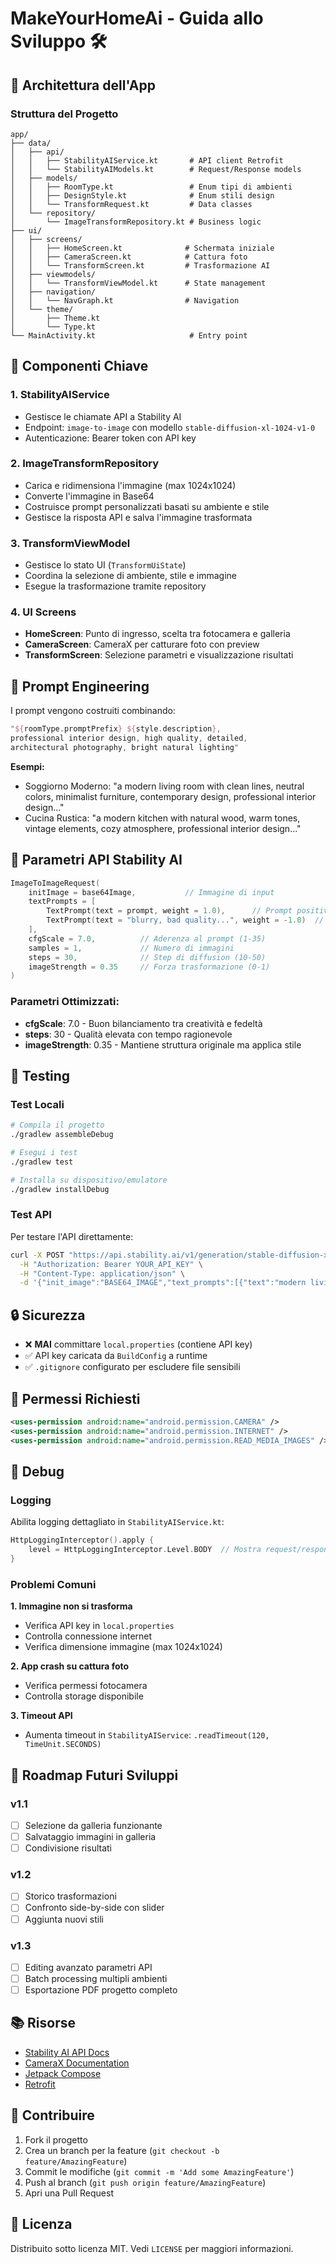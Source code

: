 # MakeYourHomeAi - Guida allo Sviluppo 🛠️

## 📐 Architettura dell'App

### Struttura del Progetto

```
app/
├── data/
│   ├── api/
│   │   ├── StabilityAIService.kt       # API client Retrofit
│   │   └── StabilityAIModels.kt        # Request/Response models
│   ├── models/
│   │   ├── RoomType.kt                 # Enum tipi di ambienti
│   │   ├── DesignStyle.kt              # Enum stili design
│   │   └── TransformRequest.kt         # Data classes
│   └── repository/
│       └── ImageTransformRepository.kt # Business logic
├── ui/
│   ├── screens/
│   │   ├── HomeScreen.kt              # Schermata iniziale
│   │   ├── CameraScreen.kt            # Cattura foto
│   │   └── TransformScreen.kt         # Trasformazione AI
│   ├── viewmodels/
│   │   └── TransformViewModel.kt      # State management
│   ├── navigation/
│   │   └── NavGraph.kt                # Navigation
│   └── theme/
│       ├── Theme.kt
│       └── Type.kt
└── MainActivity.kt                     # Entry point
```

## 🔧 Componenti Chiave

### 1. **StabilityAIService**
- Gestisce le chiamate API a Stability AI
- Endpoint: `image-to-image` con modello `stable-diffusion-xl-1024-v1-0`
- Autenticazione: Bearer token con API key

### 2. **ImageTransformRepository**
- Carica e ridimensiona l'immagine (max 1024x1024)
- Converte l'immagine in Base64
- Costruisce prompt personalizzati basati su ambiente e stile
- Gestisce la risposta API e salva l'immagine trasformata

### 3. **TransformViewModel**
- Gestisce lo stato UI (`TransformUiState`)
- Coordina la selezione di ambiente, stile e immagine
- Esegue la trasformazione tramite repository

### 4. **UI Screens**
- **HomeScreen**: Punto di ingresso, scelta tra fotocamera e galleria
- **CameraScreen**: CameraX per catturare foto con preview
- **TransformScreen**: Selezione parametri e visualizzazione risultati

## 🎨 Prompt Engineering

I prompt vengono costruiti combinando:
```kotlin
"${roomType.promptPrefix} ${style.description}, 
professional interior design, high quality, detailed, 
architectural photography, bright natural lighting"
```

**Esempi:**
- Soggiorno Moderno: "a modern living room with clean lines, neutral colors, minimalist furniture, contemporary design, professional interior design..."
- Cucina Rustica: "a modern kitchen with natural wood, warm tones, vintage elements, cozy atmosphere, professional interior design..."

## 🔑 Parametri API Stability AI

```kotlin
ImageToImageRequest(
    initImage = base64Image,           // Immagine di input
    textPrompts = [
        TextPrompt(text = prompt, weight = 1.0),      // Prompt positivo
        TextPrompt(text = "blurry, bad quality...", weight = -1.0)  // Prompt negativo
    ],
    cfgScale = 7.0,          // Aderenza al prompt (1-35)
    samples = 1,             // Numero di immagini
    steps = 30,              // Step di diffusion (10-50)
    imageStrength = 0.35     // Forza trasformazione (0-1)
)
```

### Parametri Ottimizzati:
- **cfgScale**: 7.0 - Buon bilanciamento tra creatività e fedeltà
- **steps**: 30 - Qualità elevata con tempo ragionevole
- **imageStrength**: 0.35 - Mantiene struttura originale ma applica stile

## 🚀 Testing

### Test Locali
```bash
# Compila il progetto
./gradlew assembleDebug

# Esegui i test
./gradlew test

# Installa su dispositivo/emulatore
./gradlew installDebug
```

### Test API
Per testare l'API direttamente:
```bash
curl -X POST "https://api.stability.ai/v1/generation/stable-diffusion-xl-1024-v1-0/image-to-image" \
  -H "Authorization: Bearer YOUR_API_KEY" \
  -H "Content-Type: application/json" \
  -d '{"init_image":"BASE64_IMAGE","text_prompts":[{"text":"modern living room"}]}'
```

## 🔒 Sicurezza

- ❌ **MAI** committare `local.properties` (contiene API key)
- ✅ API key caricata da `BuildConfig` a runtime
- ✅ `.gitignore` configurato per escludere file sensibili

## 📱 Permessi Richiesti

```xml
<uses-permission android:name="android.permission.CAMERA" />
<uses-permission android:name="android.permission.INTERNET" />
<uses-permission android:name="android.permission.READ_MEDIA_IMAGES" />
```

## 🐛 Debug

### Logging
Abilita logging dettagliato in `StabilityAIService.kt`:
```kotlin
HttpLoggingInterceptor().apply {
    level = HttpLoggingInterceptor.Level.BODY  // Mostra request/response completi
}
```

### Problemi Comuni

**1. Immagine non si trasforma**
- Verifica API key in `local.properties`
- Controlla connessione internet
- Verifica dimensione immagine (max 1024x1024)

**2. App crash su cattura foto**
- Verifica permessi fotocamera
- Controlla storage disponibile

**3. Timeout API**
- Aumenta timeout in `StabilityAIService`: `.readTimeout(120, TimeUnit.SECONDS)`

## 🎯 Roadmap Futuri Sviluppi

### v1.1
- [ ] Selezione da galleria funzionante
- [ ] Salvataggio immagini in galleria
- [ ] Condivisione risultati

### v1.2
- [ ] Storico trasformazioni
- [ ] Confronto side-by-side con slider
- [ ] Aggiunta nuovi stili

### v1.3
- [ ] Editing avanzato parametri API
- [ ] Batch processing multipli ambienti
- [ ] Esportazione PDF progetto completo

## 📚 Risorse

- [Stability AI API Docs](https://platform.stability.ai/docs/api-reference)
- [CameraX Documentation](https://developer.android.com/training/camerax)
- [Jetpack Compose](https://developer.android.com/jetpack/compose)
- [Retrofit](https://square.github.io/retrofit/)

## 👥 Contribuire

1. Fork il progetto
2. Crea un branch per la feature (`git checkout -b feature/AmazingFeature`)
3. Commit le modifiche (`git commit -m 'Add some AmazingFeature'`)
4. Push al branch (`git push origin feature/AmazingFeature`)
5. Apri una Pull Request

## 📄 Licenza

Distribuito sotto licenza MIT. Vedi `LICENSE` per maggiori informazioni.
